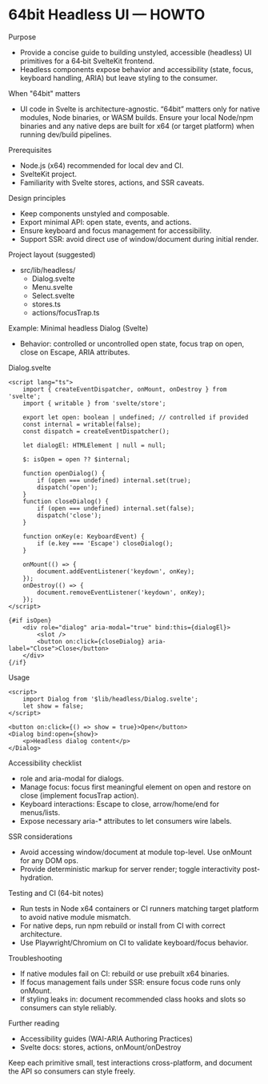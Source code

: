 # 64bit Headless UI — HOWTO

Purpose
- Provide a concise guide to building unstyled, accessible (headless) UI primitives for a 64‑bit SvelteKit frontend.
- Headless components expose behavior and accessibility (state, focus, keyboard handling, ARIA) but leave styling to the consumer.

When "64bit" matters
- UI code in Svelte is architecture-agnostic. “64bit” matters only for native modules, Node binaries, or WASM builds. Ensure your local Node/npm binaries and any native deps are built for x64 (or target platform) when running dev/build pipelines.

Prerequisites
- Node.js (x64) recommended for local dev and CI.
- SvelteKit project.
- Familiarity with Svelte stores, actions, and SSR caveats.

Design principles
- Keep components unstyled and composable.
- Export minimal API: open state, events, and actions.
- Ensure keyboard and focus management for accessibility.
- Support SSR: avoid direct use of window/document during initial render.

Project layout (suggested)
- src/lib/headless/
    - Dialog.svelte
    - Menu.svelte
    - Select.svelte
    - stores.ts
    - actions/focusTrap.ts

Example: Minimal headless Dialog (Svelte)
- Behavior: controlled or uncontrolled open state, focus trap on open, close on Escape, ARIA attributes.

Dialog.svelte
```svelte
<script lang="ts">
    import { createEventDispatcher, onMount, onDestroy } from 'svelte';
    import { writable } from 'svelte/store';

    export let open: boolean | undefined; // controlled if provided
    const internal = writable(false);
    const dispatch = createEventDispatcher();

    let dialogEl: HTMLElement | null = null;

    $: isOpen = open ?? $internal;

    function openDialog() {
        if (open === undefined) internal.set(true);
        dispatch('open');
    }
    function closeDialog() {
        if (open === undefined) internal.set(false);
        dispatch('close');
    }

    function onKey(e: KeyboardEvent) {
        if (e.key === 'Escape') closeDialog();
    }

    onMount(() => {
        document.addEventListener('keydown', onKey);
    });
    onDestroy(() => {
        document.removeEventListener('keydown', onKey);
    });
</script>

{#if isOpen}
    <div role="dialog" aria-modal="true" bind:this={dialogEl}>
        <slot />
        <button on:click={closeDialog} aria-label="Close">Close</button>
    </div>
{/if}
```

Usage
```svelte
<script>
    import Dialog from '$lib/headless/Dialog.svelte';
    let show = false;
</script>

<button on:click={() => show = true}>Open</button>
<Dialog bind:open={show}>
    <p>Headless dialog content</p>
</Dialog>
```

Accessibility checklist
- role and aria-modal for dialogs.
- Manage focus: focus first meaningful element on open and restore on close (implement focusTrap action).
- Keyboard interactions: Escape to close, arrow/home/end for menus/lists.
- Expose necessary aria-* attributes to let consumers wire labels.

SSR considerations
- Avoid accessing window/document at module top-level. Use onMount for any DOM ops.
- Provide deterministic markup for server render; toggle interactivity post-hydration.

Testing and CI (64-bit notes)
- Run tests in Node x64 containers or CI runners matching target platform to avoid native module mismatch.
- For native deps, run npm rebuild or install from CI with correct architecture.
- Use Playwright/Chromium on CI to validate keyboard/focus behavior.

Troubleshooting
- If native modules fail on CI: rebuild or use prebuilt x64 binaries.
- If focus management fails under SSR: ensure focus code runs only onMount.
- If styling leaks in: document recommended class hooks and slots so consumers can style reliably.

Further reading
- Accessibility guides (WAI-ARIA Authoring Practices)
- Svelte docs: stores, actions, onMount/onDestroy

Keep each primitive small, test interactions cross-platform, and document the API so consumers can style freely.